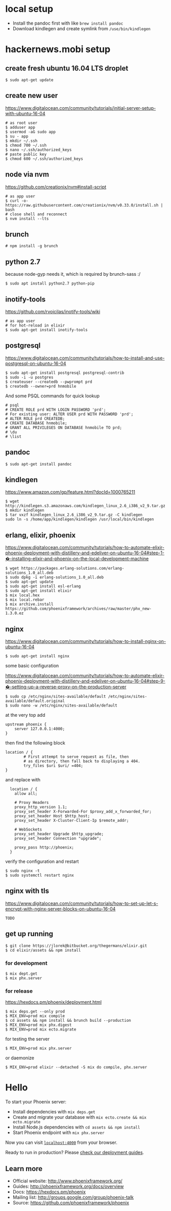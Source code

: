 # local setup

- Install the pandoc first with like `brew install pandoc`
- Download kindlegen and create symlink from `/use/bin/kindlegen`

# hackernews.mobi setup

## create fresh ubuntu 16.04 LTS droplet
```
$ sudo apt-get update
```

## create new user
https://www.digitalocean.com/community/tutorials/initial-server-setup-with-ubuntu-16-04
```
# as root user
$ adduser app
$ usermod -aG sudo app 
$ su - app
$ mkdir ~/.ssh
$ chmod 700 ~/.ssh
$ nano ~/.ssh/authorized_keys
# paste public key
$ chmod 600 ~/.ssh/authorized_keys
```

## node via nvm
https://github.com/creationix/nvm#install-script
```
# as app user
$ curl -o- https://raw.githubusercontent.com/creationix/nvm/v0.33.0/install.sh | bash
# close shell and reconnect
$ nvm install --lts
```

## brunch
```
# npm install -g brunch
```

## python 2.7
because node-gyp needs it, which is required by brunch-sass :/
```
$ sudo apt install python2.7 python-pip
```

## inotify-tools
https://github.com/rvoicilas/inotify-tools/wiki
```
# as app user
# for hot-reload in elixir
$ sudo apt-get install inotify-tools
```

## postgresql
https://www.digitalocean.com/community/tutorials/how-to-install-and-use-postgresql-on-ubuntu-16-04
```
$ sudo apt-get install postgresql postgresql-contrib
$ sudo -i -u postgres
$ createuser --createdb --pwprompt prd
$ createdb --owner=prd hnmobile
```
And some PSQL commands for quick lookup
```
# psql
# CREATE ROLE prd WITH LOGIN PASSWORD 'prd';
# For existing user: ALTER USER prd WITH PASSWORD 'prd';
# ALTER ROLE prd CREATEDB;
# CREATE DATABASE hnmobile;
# GRANT ALL PRIVILEGES ON DATABASE hnmobile TO prd;
# \du
# \list
```

## pandoc
```
$ sudo apt-get install pandoc
```

## kindlegen
https://www.amazon.com/gp/feature.html?docId=1000765211
```
$ wget http://kindlegen.s3.amazonaws.com/kindlegen_linux_2.6_i386_v2_9.tar.gz
$ mkdir kindlegen
$ tar vxzf kindlegen_linux_2.6_i386_v2_9.tar.gz -C kindlegen
sudo ln -s /home/app/kindlegen/kindlegen /usr/local/bin/kindlegen
```

## erlang, elixir, phoenix
https://www.digitalocean.com/community/tutorials/how-to-automate-elixir-phoenix-deployment-with-distillery-and-edeliver-on-ubuntu-16-04#step-1-�-installing-elixir-and-phoenix-on-the-local-development-machine
```
$ wget https://packages.erlang-solutions.com/erlang-solutions_1.0_all.deb
$ sudo dpkg -i erlang-solutions_1.0_all.deb
$ sudo apt-get update
$ sudo apt-get install esl-erlang
$ sudo apt-get install elixir
$ mix local.hex
$ mix local.rebar
$ mix archive.install https://github.com/phoenixframework/archives/raw/master/phx_new-1.3.0.ez
```

## nginx
https://www.digitalocean.com/community/tutorials/how-to-install-nginx-on-ubuntu-16-04
```
$ sudo apt-get install nginx
```
some basic configuration

https://www.digitalocean.com/community/tutorials/how-to-automate-elixir-phoenix-deployment-with-distillery-and-edeliver-on-ubuntu-16-04#step-9-�-setting-up-a-reverse-proxy-on-the-production-server
```
$ sudo cp /etc/nginx/sites-available/default /etc/nginx/sites-available/default.original
$ sudo nano -w /etc/nginx/sites-available/default
```

at the very top add
```
upstream phoenix {
    server 127.0.0.1:4000;
}
```
then find the following block
```
location / {
        # First attempt to serve request as file, then
        # as directory, then fall back to displaying a 404.
        try_files $uri $uri/ =404;
}
```
and replace with
```
  location / {
    allow all;

    # Proxy Headers
    proxy_http_version 1.1;
    proxy_set_header X-Forwarded-For $proxy_add_x_forwarded_for;
    proxy_set_header Host $http_host;
    proxy_set_header X-Cluster-Client-Ip $remote_addr;

    # WebSockets
    proxy_set_header Upgrade $http_upgrade;
    proxy_set_header Connection "upgrade";

    proxy_pass http://phoenix;
  }
```
verify the configuration and restart
```
$ sudo nginx -t
$ sudo systemctl restart nginx
```

## nginx with tls
https://www.digitalocean.com/community/tutorials/how-to-set-up-let-s-encrypt-with-nginx-server-blocks-on-ubuntu-16-04
```
TODO
```

## get up running
```
$ git clone https://jlorek@bitbucket.org/thegermans/elixir.git
$ cd elixir/assets && npm install
```

### for development
```
$ mix dept.get
$ mix phx.server
```

### for release
https://hexdocs.pm/phoenix/deployment.html
```
$ mix deps.get --only prod
$ MIX_ENV=prod mix compile
$ cd assets && npm install && brunch build --production
$ MIX_ENV=prod mix phx.digest
$ MIX_ENV=prod mix ecto.migrate
```
for testing the server
```
$ MIX_ENV=prod mix phx.server
```
or daemonize
```
$ MIX_ENV=prod elixir --detached -S mix do compile, phx.server
```

# Hello

To start your Phoenix server:

  * Install dependencies with `mix deps.get`
  * Create and migrate your database with `mix ecto.create && mix ecto.migrate`
  * Install Node.js dependencies with `cd assets && npm install`
  * Start Phoenix endpoint with `mix phx.server`

Now you can visit [`localhost:4000`](http://localhost:4000) from your browser.

Ready to run in production? Please [check our deployment guides](http://www.phoenixframework.org/docs/deployment).

## Learn more

  * Official website: http://www.phoenixframework.org/
  * Guides: http://phoenixframework.org/docs/overview
  * Docs: https://hexdocs.pm/phoenix
  * Mailing list: http://groups.google.com/group/phoenix-talk
  * Source: https://github.com/phoenixframework/phoenix
